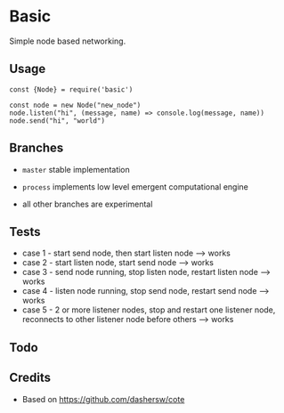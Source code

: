 # Basic
Simple node based networking.

## Usage

```
const {Node} = require('basic')

const node = new Node("new_node")
node.listen("hi", (message, name) => console.log(message, name))
node.send("hi", "world")

```

## Branches

- `master` stable implementation
- `process` implements low level emergent computational engine

- all other branches are experimental

## Tests
- case 1 - start send node, then start listen node --> works
- case 2 - start listen node, start send node --> works
- case 3 - send node running, stop listen node, restart listen node --> works
- case 4 - listen node running, stop send node, restart send node --> works
- case 5 - 2 or more listener nodes, stop and restart one listener node, reconnects to other listener node before others --> works

## Todo


## Credits
- Based on https://github.com/dashersw/cote
